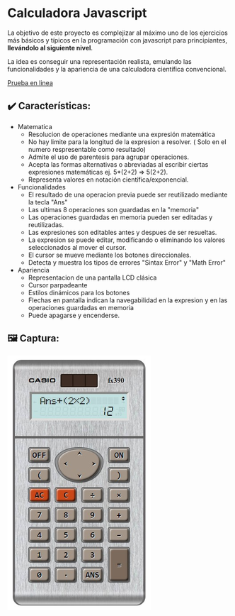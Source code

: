 # Calculadora Javascript

La objetivo de este proyecto es complejizar al máximo uno de los ejercicios más básicos y típicos en la programación con javascript para principiantes, **llevándolo al siguiente nivel**.

La idea es conseguir una representación realista, emulando las funcionalidades y la apariencia de una calculadora científica convencional.

[Prueba en linea](https://erme07.github.io/Calculator/)


## :heavy_check_mark: Características:

- Matematica
    - Resolucion de operaciones mediante una expresión matemática
    - No hay limite para la longitud de la expresion a resolver. ( Solo en el numero respresentable como resultado)
    - Admite el uso de parentesis para agrupar operaciones.
    - Acepta las formas alternativas o abreviadas al escribir ciertas expresiones matemáticas ej. 5*(2+2) => 5(2+2).
    - Representa valores en notación científica/exponencial.
- Funcionalidades
    - El resultado de una operacion previa puede ser reutilizado mediante la tecla "Ans"
    - Las ultimas 8 operaciones son guardadas en la "memoria"
    - Las operaciones guardadas en memoria pueden ser editadas y reutilizadas.
    - Las expresiones son editables antes y despues de ser resueltas.
    - La expresion se puede editar, modificando o eliminando los valores seleccionados al mover el cursor.
    - El cursor se mueve mediante los botones direccionales.
    - Detecta y muestra los tipos de errores "Sintax Error" y "Math Error"
- Apariencia
    - Representacion de una pantalla LCD clásica
    - Cursor parpadeante
    - Estilos dinámicos para los botones
    - Flechas en pantalla indican la navegabilidad en la expresion y en las operaciones guardadas en memoria
    - Puede apagarse y encenderse.



## :framed_picture: Captura:
![Calculadora](Preview.jpg)

